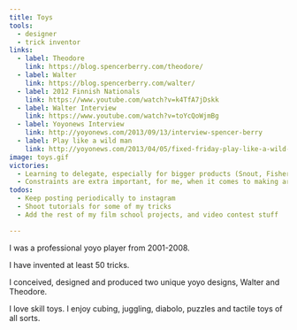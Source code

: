 ```yaml
---
title: Toys
tools:
  - designer
  - trick inventor
links:
  - label: Theodore
    link: https://blog.spencerberry.com/theodore/
  - label: Walter
    link: https://blog.spencerberry.com/walter/
  - label: 2012 Finnish Nationals
    link: https://www.youtube.com/watch?v=k4TfA7jDskk
  - label: Walter Interview
    link: https://www.youtube.com/watch?v=toYcQoWjmBg
  - label: Yoyonews Interview
    link: http://yoyonews.com/2013/09/13/interview-spencer-berry
  - label: Play like a wild man
    link: http://yoyonews.com/2013/04/05/fixed-friday-play-like-a-wild-man-with-spencer-berry
image: toys.gif
victories:
  - Learning to delegate, especially for bigger products (Snout, Fisherman)
  - Constraints are extra important, for me, when it comes to making art! (Yoyo stuff)
todos:
  - Keep posting periodically to instagram
  - Shoot tutorials for some of my tricks
  - Add the rest of my film school projects, and video contest stuff

---
```

I was a professional yoyo player from 2001-2008.

I have invented at least 50 tricks.

I conceived, designed and produced two unique yoyo designs, Walter and Theodore.

I love skill toys. I enjoy cubing, juggling, diabolo, puzzles and tactile toys of all sorts.
